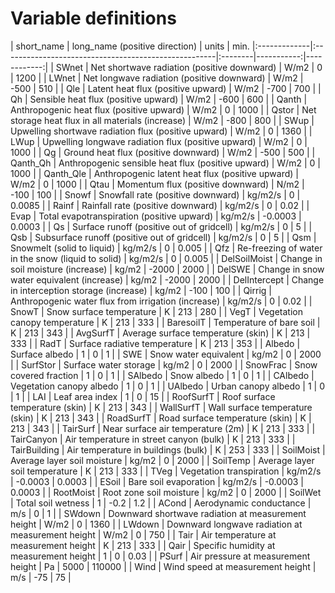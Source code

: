 # Variable definitions

| short_name   | long_name (positive direction)                      | units   |  min. 
|:-------------|:-----------------------------------------------------|:--------|-----------:|------------:|
| SWnet        | Net shortwave radiation (positive downward)          | W/m2    |     0      |   1200      |
| LWnet        | Net longwave radiation (positive downward)           | W/m2    |  -500      |    510      |
| Qle          | Latent heat flux (positive upward)                   | W/m2    |  -700      |    700      |
| Qh           | Sensible heat flux (positive upward)                 | W/m2    |  -600      |    600      |
| Qanth        | Anthropogenic heat flux (positive upward)            | W/m2    |     0      |   1000      |
| Qstor        | Net storage heat flux in all materials (increase)    | W/m2    |  -800      |    800      |
| SWup         | Upwelling shortwave radiation flux (positive upward) | W/m2    |     0      |   1360      |
| LWup         | Upwelling longwave radiation flux (positive upward)  | W/m2    |     0      |   1000      |
| Qg           | Ground heat flux (positive downward)                 | W/m2    |  -500      |    500      |
| Qanth_Qh     | Anthropogenic sensible heat flux (positive upward)   | W/m2    |     0      |   1000      |
| Qanth_Qle    | Anthropogenic latent heat flux (positive upward)     | W/m2    |     0      |   1000      |
| Qtau         | Momentum flux (positive downward)                    | N/m2    |  -100      |    100      |
| Snowf        | Snowfall rate (positive downward)                    | kg/m2/s |     0      |      0.0085 |
| Rainf        | Rainfall rate (positive downward)                    | kg/m2/s |     0      |      0.02   |
| Evap         | Total evapotranspiration (positive upward)           | kg/m2/s |    -0.0003 |      0.0003 |
| Qs           | Surface runoff (positive out of gridcell)            | kg/m2/s |     0      |      5      |
| Qsb          | Subsurface runoff (positive out of gridcell)         | kg/m2/s |     0      |      5      |
| Qsm          | Snowmelt (solid to liquid)                           | kg/m2/s |     0      |      0.005  |
| Qfz          | Re-freezing of water in the snow (liquid to solid)   | kg/m2/s |     0      |      0.005  |
| DelSoilMoist | Change in soil moisture (increase)                   | kg/m2   | -2000      |   2000      |
| DelSWE       | Change in snow water equivalent (increase)           | kg/m2   | -2000      |   2000      |
| DelIntercept | Change in interception storage (increase)            | kg/m2   |  -100      |    100      |
| Qirrig       | Anthropogenic water flux from irrigation (increase)  | kg/m2/s |     0      |      0.02   |
| SnowT        | Snow surface temperature                             | K       |   213      |    280      |
| VegT         | Vegetation canopy temperature                        | K       |   213      |    333      |
| BaresoilT    | Temperature of bare soil                             | K       |   213      |    343      |
| AvgSurfT     | Average surface temperature (skin)                   | K       |   213      |    333      |
| RadT         | Surface radiative temperature                        | K       |   213      |    353      |
| Albedo       | Surface albedo                                       | 1       |     0      |      1      |
| SWE          | Snow water equivalent                                | kg/m2   |     0      |   2000      |
| SurfStor     | Surface water storage                                | kg/m2   |     0      |   2000      |
| SnowFrac     | Snow covered fraction                                | 1       |     0      |      1      |
| SAlbedo      | Snow albedo                                          | 1       |     0      |      1      |
| CAlbedo      | Vegetation canopy albedo                             | 1       |     0      |      1      |
| UAlbedo      | Urban canopy albedo                                  | 1       |     0      |      1      |
| LAI          | Leaf area index                                      | 1       |     0      |     15      |
| RoofSurfT    | Roof surface temperature (skin)                      | K       |   213      |    343      |
| WallSurfT    | Wall surface temperature (skin)                      | K       |   213      |    343      |
| RoadSurfT    | Road surface temperature (skin)                      | K       |   213      |    343      |
| TairSurf     | Near surface air temperature (2m)                    | K       |   213      |    333      |
| TairCanyon   | Air temperature in street canyon (bulk)              | K       |   213      |    333      |
| TairBuilding | Air temperature in buildings (bulk)                  | K       |   253      |    333      |
| SoilMoist    | Average layer soil moisture                          | kg/m2   |     0      |   2000      |
| SoilTemp     | Average layer soil temperature                       | K       |   213      |    333      |
| TVeg         | Vegetation transpiration                             | kg/m2/s |    -0.0003 |      0.0003 |
| ESoil        | Bare soil evaporation                                | kg/m2/s |    -0.0003 |      0.0003 |
| RootMoist    | Root zone soil moisture                              | kg/m2   |     0      |   2000      |
| SoilWet      | Total soil wetness                                   | 1       |    -0.2    |      1.2    |
| ACond        | Aerodynamic conductance                              | m/s     |     0      |      1      |
| SWdown       | Downward shortwave radiation at measurement height   | W/m2    |     0      |   1360      |
| LWdown       | Downward longwave radiation at measurement height    | W/m2    |     0      |    750      |
| Tair         | Air temperature at measurement height                | K       |   213      |    333      |
| Qair         | Specific humidity at measurement height              | 1       |     0      |      0.03   |
| PSurf        | Air pressure at measurement height                   | Pa      |  5000      | 110000      |
| Wind         | Wind speed at measurement height                     | m/s     |   -75      |     75      |
